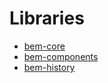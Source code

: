 # Libraries

* [bem-core](https://en.bem.info/libs/bem-core/)
* [bem-components](https://en.bem.info/libs/bem-components/)
* [bem-history](https://en.bem.info/libs/bem-history/)
